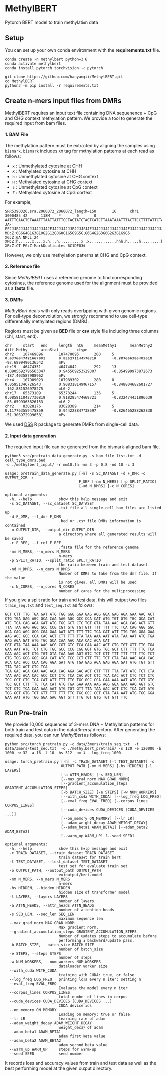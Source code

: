 # MethylBERT
Pytorch BERT model to train methylation data 


## Setup
You can set up your own conda environment with the __requirements.txt__ file. 

```
conda create -n methylbert python=3.6
conda activate methylbert
conda install pytorch torchvision -c pytorch

git clone https://github.com/hanyangii/MethylBERT.git
cd MethylBERT
python3 -m pip install -r requirements.txt
```

## Create n-mers input files from DMRs

MethylBERT requires an input text file containing DNA sequenence + CpG and CHG context methylation pattern. 
We provide a tool to generate the required input from bam files. 

#### 1. BAM File

The methylation pattern must be extracted by aligning the samples using `bismark`.
`bismark` includes `XM` tag for methylation patterns at each read as follows:

- `x` : Unmethylated cytosine at CHH
- `X` : Methylated cytosine at CHH
- `h` : Unmethylated cytosine at CHG context
- `H` : Methylated cytosine at CHG context 
- `z` : Unmethylated cytosine at CpG context
- `Z` : Methylated cytosine at CpG context

For example, 
```
SRR5390326.sra.2060072_2060072_length=150       16      chr1    3000485 42      118M    *       0       0 
AATTTCAACTCTAAATTTAATTATTTCCTACTATCTACTCATCTTAAATAAATTTACTTCCTTTTATTCTAAAACTTCTAAATTTACTATCAAACTACTAATATATACTCTAATTTCC  
JA-FFJJJFJJJJJJJJJJJJJJFJJJJJJJJJFJJJJFJJFJJJJJJJJJJJJJJJJFJJJJJJJJJJJJJJJFJJFJFJFJJJFJJJJJJJFJJAJJ<JJFFJAAJJJJFF<JJJJ  
MD:Z:0G6G4G1G3G10G2G12G0G0G1G5G9G5G1G6G4G2G3G0G2G3G1G9G5        XG:Z:GA NM:i:24 
XM:Z:h......x....x.h...h..........x..x............hhh.h.....h.........h.....h.h......h....h..x...xh..x...h.h.........h.....
XR:Z:CT PG:Z:MarkDuplicates-6C1DF036
```

However, we only use methylation patterns at CHG and CpG context.

#### 2. Reference file

Since _MethylBERT_ uses a reference genome to find corresponding cytosines, the reference genome used for the alignment must be provided as a __fasta__ file. 

#### 3. DMRs

_MethylBert_ deals with only reads overlapping with given genomic regions. For cell-type deconvolution, we strongly recommend to use cell-type differentially methylated regions (DMRs). 

Regions must be given as __BED__ file or __csv__ style file including three columns (chr, start, end). 

```
chr     start   end     length  nCG     meanMethy1      meanMethy2      diff.Methy      areaStat        ctype
chr2    107469896       107470095       200     5       0.0376047481667001      0.925271144570319       -0.887666396403618      -97.6899490136342       mPv
chr19   46474351        46474642        292     13      0.0905692796563347      0.945569253529007       -0.854999973872673      -187.403587988962       mPv
chr4    107989023       107989302       280     8       0.05951346726543        0.908318149867157       -0.848804682601727      -162.881526978275       mL6-2
chr17   65373109        65373244        136     5       0.0858110427730819      0.918285474669721       -0.832474431896639      -85.6599363826153       mL6-2
chr2    83028176        83028389        214     5       0.117763559475859       0.944228847738697       -0.826465288262838      -51.3069729996581       mPv
```
We used [DSS](https://bioconductor.org/packages/release/bioc/html/DSS.html) R package to generate DMRs from single-cell data.

#### 2. Input data generation
The required input file can be generated from the bismark-aligned bam file. 

```
python3 src/pretrain_data_generate.py -s bam_file_list.txt -d cell_type_dmrs.bed 
-o ./methylbert_input/ -r mm10.fa -nm 3 -p 0.8 -nd 10 -c 3

usage: pretrain_data_generate.py [-h] -s SC_DATASET -d F_DMR -o OUTPUT_DIR -r
                                 F_REF [-nm N_MERS] [-p SPLIT_RATIO]
                                 [-nd N_DMRS] [-c N_CORES]

optional arguments:
  -h, --help            show this help message and exit
  -s SC_DATASET, --sc_dataset SC_DATASET
                        .txt file all single-cell bam files are listed up
  -d F_DMR, --f_dmr F_DMR
                        .bed or .csv file DMRs information is contained
  -o OUTPUT_DIR, --output_dir OUTPUT_DIR
                        a directory where all generated results will be saved
  -r F_REF, --f_ref F_REF
                        .fasta file for the reference genome
  -nm N_MERS, --n_mers N_MERS
                        n-mers
  -p SPLIT_RATIO, --split_ratio SPLIT_RATIO
                        the ratio between train and test dataset
  -nd N_DMRS, --n_dmrs N_DMRS
                        Number of DMRs to take from the dmr file. If the value
                        is not given, all DMRs will be used
  -c N_CORES, --n_cores N_CORES
                        number of cores for the multiprocessing
```

If you give a split ratio for train and test data, this will output two files `train_seq.txt` and `test_seq.txt` as follows:

```
GCT CTT TTG TGA GAT ATG TGG GGG GGA GAG AGG GGA GAG AGA GAA AAC ACT CTG TGA GAG AGC GCA CAA AAG AGC GCC CCA CAT ATG TGT GTG TGC GCA CAT ATC TCA CAG AGA GAT ATG TGC GCT CTG TGT GTA TAA AAC ACA CAG AGT GTT TTA TAA AAG AGC GCC CCG CGT GTG TGT GTT TTT TTT TTC TCA CAG AGG GGC GCA CAG AGC GCG CGA GAA AAT ATT TTT TTC TCA CAT ATT TTG TGG GGA GAA AAG AGC GCC CCA CAC ACT CTT TTT TTA TAA AAA AAT ATA TAA AAT ATG TGA GAG AGA GAT ATG TGC GCA CAA AAC ACA CAC ACA CAT
CGT GTA TAA AAA AAC ACG CGT GTC TCA CAA AAC ACT CTG TGT GTT TTG TGA GAA AAT ATC TCT CTG TGC GCC CCG CGG GGT GTG TGC GCT CTT TTT TTC TCA CAA AAC ACT CTG TGT GTA TAA AAG AGT GTC TCT CTT TTT TTT TTT TTC TCT CTG TGG GGG GGC GCA CAT ATC TCC CCT CTT TTC TCT CTA TAA AAC ACA CAC ACA CAC ACC CCA CAG AGA GAT ATG TGA GAG AGA GAG AGA GAT ATG TGT GTT TTA TAC ACT CTC TCA
TGA GAC ACA CAA AAC ACA CAG AGA GAC ACT CTT TTT TTA TAT ATC TCT CTA TAA AAC ACA CAC ACC CCT CTC TCA CAC ACT CTC TCA CAC ACT CTC TCT CTC TCC CCT CTC TCA CAT ATT TTT TTG TGC GCC CCA CAA AAA AAT ATG TGT GTG TGC GCT CTT TTC TCA CAT ATG TGA GAA AAA AAG AGG GGA GAA AAG AGT GTC TCT CTC TCA CAA AAA AAT ATG TGT GTT TTA TAA AAC ACT CTC TCA CAT ATG TGG GGT GTG TGT GTT TTT TTT TTG TGC GCC CCT CTA TAA AAT ATG TGG GGA GAA AAT ATG TGG GGA GAG AGT GTT TTG TGT GTG TGT GTT TTC
```

## Run Pre-train 

We provide 10,000 sequences of 3-mers DNA + Methylation patterns for both train and test data in the data/3mers/ directory.
After generating the required data, you can run _MethylBert_ as follows:

```
python src/torch_pretrain.py -c data/3mers/train_seq.txt  -t data/3mers/test_seq.txt  -o ./methylbert_pretrain/ -s 120 -e 120000 -b 1000 -w 32 -a 16 -l 10 -hs 512 -nm 3 --log_freq 1000

usage: torch_pretrain.py [-h] -c TRAIN_DATASET [-t TEST_DATASET] -o
                         OUTPUT_PATH [-nm N_MERS] [-hs HIDDEN] [-l LAYERS]
                         [-a ATTN_HEADS] [-s SEQ_LEN]
                         [--max_grad_norm MAX_GRAD_NORM]
                         [--gradient_accumulation_steps GRADIENT_ACCUMULATION_STEPS]
                         [-b BATCH_SIZE] [-e STEPS] [-w NUM_WORKERS]
                         [--with_cuda WITH_CUDA] [--log_freq LOG_FREQ]
                         [--eval_freq EVAL_FREQ] [--corpus_lines CORPUS_LINES]
                         [--cuda_devices CUDA_DEVICES [CUDA_DEVICES ...]]
                         [--on_memory ON_MEMORY] [--lr LR]
                         [--adam_weight_decay ADAM_WEIGHT_DECAY]
                         [--adam_beta1 ADAM_BETA1] [--adam_beta2 ADAM_BETA2]
                         [--warm_up WARM_UP] [--seed SEED]

optional arguments:
  -h, --help            show this help message and exit
  -c TRAIN_DATASET, --train_dataset TRAIN_DATASET
                        train dataset for train bert
  -t TEST_DATASET, --test_dataset TEST_DATASET
                        test set for evaluate train set
  -o OUTPUT_PATH, --output_path OUTPUT_PATH
                        ex)output/bert.model
  -nm N_MERS, --n_mers N_MERS
                        n-mers
  -hs HIDDEN, --hidden HIDDEN
                        hidden size of transformer model
  -l LAYERS, --layers LAYERS
                        number of layers
  -a ATTN_HEADS, --attn_heads ATTN_HEADS
                        number of attention heads
  -s SEQ_LEN, --seq_len SEQ_LEN
                        maximum sequence len
  --max_grad_norm MAX_GRAD_NORM
                        Max gradient norm.
  --gradient_accumulation_steps GRADIENT_ACCUMULATION_STEPS
                        Number of updates steps to accumulate before
                        performing a backward/update pass.
  -b BATCH_SIZE, --batch_size BATCH_SIZE
                        number of batch_size
  -e STEPS, --steps STEPS
                        number of steps
  -w NUM_WORKERS, --num_workers NUM_WORKERS
                        dataloader worker size
  --with_cuda WITH_CUDA
                        training with CUDA: true, or false
  --log_freq LOG_FREQ   printing loss every n iter: setting n
  --eval_freq EVAL_FREQ
                        Evaluate the model every n iter
  --corpus_lines CORPUS_LINES
                        total number of lines in corpus
  --cuda_devices CUDA_DEVICES [CUDA_DEVICES ...]
                        CUDA device ids
  --on_memory ON_MEMORY
                        Loading on memory: true or false
  --lr LR               learning rate of adam
  --adam_weight_decay ADAM_WEIGHT_DECAY
                        weight_decay of adam
  --adam_beta1 ADAM_BETA1
                        adam first beta value
  --adam_beta2 ADAM_BETA2
                        adam second beta value
  --warm_up WARM_UP     steps for warm-up
  --seed SEED           seed number
```

It records loss and accuracy values from train and test data as well as the best performing model at the given output directory. 
